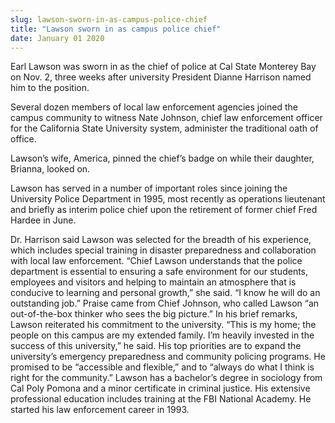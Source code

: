 ```yaml
---
slug: lawson-sworn-in-as-campus-police-chief
title: "Lawson sworn in as campus police chief"
date: January 01 2020
---
```


 
<p>
  Earl Lawson was sworn in as the chief of police at Cal State Monterey Bay on
  Nov. 2, three weeks after university President Dianne Harrison named him to
  the position.
</p>
<p>
  Several dozen members of local law enforcement agencies joined the campus
  community to witness Nate Johnson, chief law enforcement officer for the
  California State University system, administer the traditional oath of office.
</p>
<p>
  Lawson’s wife, America, pinned the chief’s badge on while their daughter,
  Brianna, looked on.
</p>
<p>
  Lawson has served in a number of important roles since joining the University
  Police Department in 1995, most recently as operations lieutenant and briefly
  as interim police chief upon the retirement of former chief Fred Hardee in
  June.
</p>
<p>
  Dr. Harrison said Lawson was selected for the breadth of his experience, which
  includes special training in disaster preparedness and collaboration with
  local law enforcement. “Chief Lawson understands that the police department is
  essential to ensuring a safe environment for our students, employees and
  visitors and helping to maintain an atmosphere that is conducive to learning
  and personal growth,” she said. “I know he will do an outstanding job.” Praise
  came from Chief Johnson, who called Lawson “an out-of-the-box thinker who sees
  the big picture.” In his brief remarks, Lawson reiterated his commitment to
  the university. “This is my home; the people on this campus are my extended
  family. I’m heavily invested in the success of this university,” he said. His
  top priorities are to expand the university’s emergency preparedness and
  community policing programs. He promised to be “accessible and flexible,” and
  to “always do what I think is right for the community.” Lawson has a
  bachelor’s degree in sociology from Cal Poly Pomona and a minor certificate in
  criminal justice. His extensive professional education includes training at
  the FBI National Academy. He started his law enforcement career in 1993.
</p>
 
